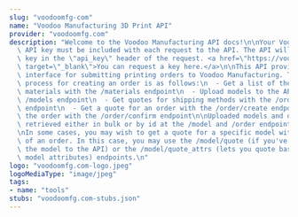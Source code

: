 ```yaml
---
slug: "voodoomfg-com"
name: "Voodoo Manufacturing 3D Print API"
provider: "voodoomfg.com"
description: "Welcome to the Voodoo Manufacturing API docs!\n\nYour Voodoo Manufacturing\
  \ API key must be included with each request to the API. The API will look for the\
  \ key in the \"api_key\" header of the request. <a href=\"https://voodoomfg.com/3d-print-api#get-access\"\
  \ target=\"_blank\">You can request a key here.</a>\n\nThis API provides a programmatic\
  \ interface for submitting printing orders to Voodoo Manufacturing. The general\
  \ process for creating an order is as follows:\n  - Get a list of the available\
  \ materials with the /materials endpoint\n  - Upload models to the API with the\
  \ /models endpoint\n  - Get quotes for shipping methods with the /order/shipping\
  \ endpoint\n  - Get a quote for an order with the /order/create endpoint\n  - Confirm\
  \ the order with the /order/confirm endpoint\n\nUploaded models and orders can be\
  \ retrieved either in bulk or by id at the /model and /order endpoints, respectively.\n\
  \nIn some cases, you may wish to get a quote for a specific model without the context\
  \ of an order. In this case, you may use the /model/quote (if you've already uploaded\
  \ the model to the API) or the /model/quote_attrs (lets you quote based on calculated\
  \ model attributes) endpoints.\n"
logo: "voodoomfg.com-logo.jpeg"
logoMediaType: "image/jpeg"
tags:
- name: "tools"
stubs: "voodoomfg.com-stubs.json"
---
```

